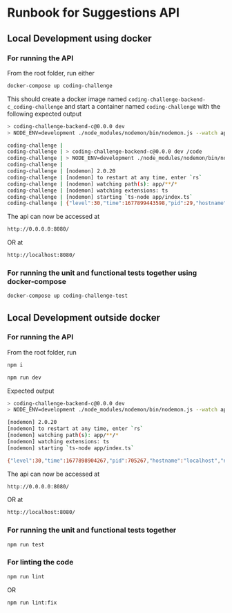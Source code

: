# Runbook for Suggestions API 

## Local Development using docker

### For running the API

From the root folder, run either
```sh
docker-compose up coding-challenge
```

This should create a docker image named `coding-challenge-backend-c_coding-challenge` and start a container named `coding-challenge` with the following expected output

```sh
> coding-challenge-backend-c@0.0.0 dev
> NODE_ENV=development ./node_modules/nodemon/bin/nodemon.js --watch app -e ts --exec 'ts-node app/index.ts'

coding-challenge | 
coding-challenge | > coding-challenge-backend-c@0.0.0 dev /code
coding-challenge | > NODE_ENV=development ./node_modules/nodemon/bin/nodemon.js --watch app -e ts --exec 'ts-node app/index.ts'
coding-challenge | 
coding-challenge | [nodemon] 2.0.20
coding-challenge | [nodemon] to restart at any time, enter `rs`
coding-challenge | [nodemon] watching path(s): app/**/*
coding-challenge | [nodemon] watching extensions: ts
coding-challenge | [nodemon] starting `ts-node app/index.ts`
coding-challenge | {"level":30,"time":1677899443598,"pid":29,"hostname":"bf52949bb75e","name":"development","msg":"Suggestions server listening at http://[::]:8080","serverRunId":"74720a34-7b3e-4915-a446-b0cd1592c056","tags":["start"]}
```

The api can now be accessed at
```sh
http://0.0.0.0:8080/
```
OR at
```sh
http://localhost:8080/
```

### For running the unit and functional tests together using docker-compose
```sh
docker-compose up coding-challenge-test
```


## Local Development outside docker

### For running the API

From the root folder, run
```sh
npm i
```
```sh
npm run dev
```
Expected output
```sh
> coding-challenge-backend-c@0.0.0 dev
> NODE_ENV=development ./node_modules/nodemon/bin/nodemon.js --watch app -e ts --exec 'ts-node app/index.ts'

[nodemon] 2.0.20
[nodemon] to restart at any time, enter `rs`
[nodemon] watching path(s): app/**/*
[nodemon] watching extensions: ts
[nodemon] starting `ts-node app/index.ts`

{"level":30,"time":1677898904267,"pid":705267,"hostname":"localhost","name":"development","msg":"Suggestions server listening at http://[::]:8080","serverRunId":"f3cdd292-a499-4cad-a678-fae540d3d6ae","tags":["start"]}
```

The api can now be accessed at
```sh
http://0.0.0.0:8080/
```
OR at
```sh
http://localhost:8080/
```

### For running the unit and functional tests together
```sh
npm run test
```

### For linting the code
```sh
npm run lint
```
OR
```sh
npm run lint:fix
```
